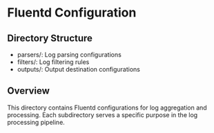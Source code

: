 # Fluentd Configuration

## Directory Structure

- parsers/: Log parsing configurations
- filters/: Log filtering rules
- outputs/: Output destination configurations

## Overview

This directory contains Fluentd configurations for log aggregation and processing.
Each subdirectory serves a specific purpose in the log processing pipeline.

